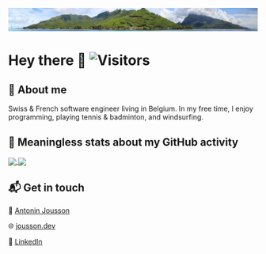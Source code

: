 ![moorea](https://github.com/Antoninj/Antoninj/blob/master/mooreav2.jpg?raw=true)

# Hey there 👋 ![Visitors](https://komarev.com/ghpvc/?username=antoninj&label=Visitors)

## :man: About me 
Swiss & French software engineer living in Belgium. In my free time, I enjoy programming, playing tennis & badminton, and windsurfing.

## :mag_right: Meaningless stats about my GitHub activity 

<div>
<a href="https://github.com/anuraghazra/github-readme-stats">
  <img height=200 align="center" src="https://github-readme-stats.vercel.app/api?username=Antoninj&show_icons=true&count_private=true&theme=transparent&card_width=320"/>
</a> 
<a href="https://github.com/anuraghazra/github-readme-stats">
  <img height=200 align="center" src="https://github-readme-stats.vercel.app/api/top-langs/?username=Antoninj&hide=html,jupyter%20notebook&layout=donut&theme=transparent&card_width=320" />
</a>
</div>


## 📬 Get in touch
📧 [Antonin Jousson](mailto:antonin@jousson.dev)

:globe_with_meridians: [jousson.dev](https://jousson.dev)

🔗 [LinkedIn](https://www.linkedin.com/in/antoninj/)

